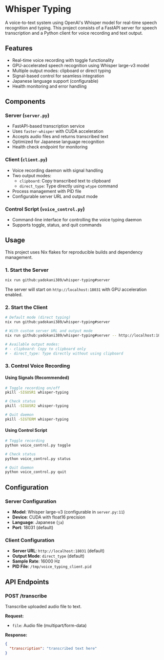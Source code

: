 # Whisper Typing

A voice-to-text system using OpenAI's Whisper model for real-time speech recognition and typing. This project consists of a FastAPI server for speech transcription and a Python client for voice recording and text output.

## Features

- Real-time voice recording with toggle functionality
- GPU-accelerated speech recognition using Whisper large-v3 model
- Multiple output modes: clipboard or direct typing
- Signal-based control for seamless integration
- Japanese language support (configurable)
- Health monitoring and error handling

## Components

### Server (`server.py`)

- FastAPI-based transcription service
- Uses `faster-whisper` with CUDA acceleration
- Accepts audio files and returns transcribed text
- Optimized for Japanese language recognition
- Health check endpoint for monitoring

### Client (`client.py`)

- Voice recording daemon with signal handling
- Two output modes:
  - `clipboard`: Copy transcribed text to clipboard
  - `direct_type`: Type directly using `wtype` command
- Process management with PID file
- Configurable server URL and output mode

### Control Script (`voice_control.py`)

- Command-line interface for controlling the voice typing daemon
- Supports toggle, status, and quit commands

## Usage

This project uses Nix flakes for reproducible builds and dependency management.

### 1. Start the Server

```bash
nix run github:yadokani389/whisper-typing#server
```

The server will start on `http://localhost:18031` with GPU acceleration enabled.

### 2. Start the Client

```bash
# Default mode (direct typing)
nix run github:yadokani389/whisper-typing#server

# With custom server URL and output mode
nix run github:yadokani389/whisper-typing#server -- http://localhost:18031 clipboard

# Available output modes:
# - clipboard: Copy to clipboard only
# - direct_type: Type directly without using clipboard
```

### 3. Control Voice Recording

#### Using Signals (Recommended)

```bash
# Toggle recording on/off
pkill -SIGUSR1 whisper-typing

# Check status
pkill -SIGUSR2 whisper-typing

# Quit daemon
pkill -SIGTERM whisper-typing
```

#### Using Control Script

```bash
# Toggle recording
python voice_control.py toggle

# Check status
python voice_control.py status

# Quit daemon
python voice_control.py quit
```

## Configuration

### Server Configuration

- **Model**: Whisper large-v3 (configurable in `server.py:11`)
- **Device**: CUDA with float16 precision
- **Language**: Japanese (`ja`)
- **Port**: 18031 (default)

### Client Configuration

- **Server URL**: `http://localhost:18031` (default)
- **Output Mode**: `direct_type` (default)
- **Sample Rate**: 16000 Hz
- **PID File**: `/tmp/voice_typing_client.pid`

## API Endpoints

### POST /transcribe

Transcribe uploaded audio file to text.

**Request:**

- `file`: Audio file (multipart/form-data)

**Response:**

```json
{
  "transcription": "transcribed text here"
}
```
